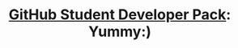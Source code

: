 

<h1 align=center> <a href="https://education.github.com/pack">GitHub Student Developer Pack</a>: Yummy:) </h1>

